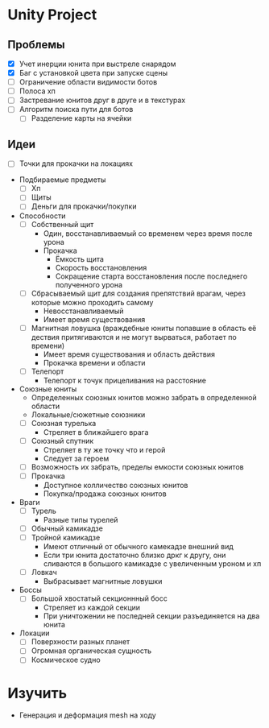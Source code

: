 # Unity Project

## Проблемы
- [X] Учет инерции юнита при выстреле снарядом
- [X] Баг с установкой цвета при запуске сцены
- [ ] Ограничение области видимости ботов
- [ ] Полоса хп
- [ ] Застревание юнитов друг в друге и в текстурах
- [ ] Алгоритм поиска пути для ботов
    - [ ] Разделение карты на ячейки

## Идеи
- [ ] Точки для прокачки на локациях
- Подбираемые предметы
	- [ ] Хп
	- [ ] Щиты
	- [ ] Деньги для прокачки/покупки
- Способности
	- [ ] Собственный щит
		- Один, восстанавливаемый со временем через время после урона
		- Прокачка
			- Ёмкость щита
			- Скорость восстановления
			- Сокращение старта восстановления после последнего полученного урона
	- [ ] Сбрасываемый щит для создания препятствий врагам, через которые можно проходить самому
		- Невосстанавливаемый
		- Имеет время существования
	- [ ] Магнитная ловушка (враждебные юниты попавшие в область её дествия притягиваются и не могут вырваться, работает по времени)
		- Имеет время существования и область действия
		- Прокачка времени и области
	- [ ] Телепорт
		- Телепорт к точук прицеливания на расстояние
- Союзные юниты
	- Определенных союзных юнитов можно забрать в определенной области
	- Локальные/сюжетные союзники
	- [ ] Союзная турелька
		- Стреляет в ближайшего врага
	- [ ] Союзный спутник
		- Стреляет в ту же точку что и герой
		- Следует за героем
	- [ ] Возможность их забрать, пределы емкости союзных юнитов
	- [ ] Прокачка
		- Доступное колличество союзных юнитов
		- Покупка/продажа союзных юнитов
- Враги
	- [ ] Турель
		- Разные типы турелей
	- [ ] Обычный камикадзе
	- [ ] Тройной камикадзе
		- Имеют отличный от обычного камекадзе внешний вид
		- Если три юнита достаточно близко дркг к другу, они сливаются в большого камикадзе с увеличенным уроном и хп
	- [ ] Ловкач
		- Выбрасывает магнитные ловушки
- Боссы
	- [ ] Большой хвостатый секционнный босс
		- Стреляет из каждой секции
		- При уничтожении не последней секции разъединяется на два юнита
- Локации
	- [ ] Поверхности разных планет
	- [ ] Огромная органическая сущность
	- [ ] Космическое судно

# Изучить
- Генерация и деформация mesh на ходу
